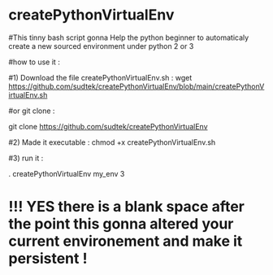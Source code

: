 # createPythonVirtualEnv
#This tinny bash script gonna Help the python beginner to automaticaly create a new sourced environment under python 2 or 3

#how to use it :

#1) Download the file createPythonVirtualEnv.sh  :
wget https://github.com/sudtek/createPythonVirtualEnv/blob/main/createPythonVirtualEnv.sh

#or git clone :

git clone https://github.com/sudtek/createPythonVirtualEnv

#2) Made it executable :
chmod +x createPythonVirtualEnv.sh

#3) run it :

. createPythonVirtualEnv my_env 3

# !!! YES there is a blank space after the point this gonna altered your current environement and make it persistent !
